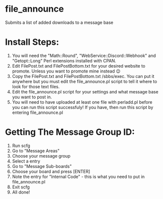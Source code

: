 # file_announce
Submits a list of added downloads to a message base


Install Steps:
==
1. You will need the "Math::Round", "WebService::Discord::Webhook" and "Getopt::Long" Perl extensions installed with CPAN.
2. Edit FilePost.txt and FilePostBottom.txt for your desired website to promote. Unless you want to promote mine instead 😉
3. Copy the FilePost.txt and FilePostBottom.txt /sbbs/exec. You can put it anywhere but you must edit the file_announce.pl script to tell it where to look for those text files.
4. Edit the file_announce.pl script for your settings and what message base you want to post in.
5. You will need to have uploaded at least one file with perladd.pl before you can run this script successfuly! If you have, then run this script by entering file_announce.pl

Getting The Message Group ID:
==
1. Run scfg
2. Go to "Message Areas"
3. Choose your message group
4. Select a entry
5. Go to "Message Sub-boards"
6. Choose your board and press [ENTER]
7. Note the entry for "Internal Code" - this is what you need to put in file_announce.pl
8. Exit scfg
9. All done!
